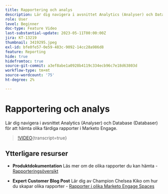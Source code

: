 ```yaml
---
title: Rapportering och analys
description: Lär dig navigera i avsnittet Analytics (Analyser) och Database (Databaser) för att hämta olika färdiga rapporter i Marketo Engage.
role: User
level: Beginner
doc-type: Feature Video
last-substantial-update: 2023-05-11T00:00:00Z
jira: KT-13219
thumbnail: 3419295.jpeg
exl-id: bfe0fe57-0e59-483c-9092-14cc28a986d8
feature: Reporting
hide: true
hidefromtoc: true
source-git-commit: a3ef8abe1a0928b4119c334ecb96c7e18d63803d
workflow-type: tm+mt
source-wordcount: '75'
ht-degree: 2%

---
```


# Rapportering och analys

Lär dig navigera i avsnittet Analytics (Analyser) och Database (Databaser) för att hämta olika färdiga rapporter i Marketo Engage.

>[!VIDEO](https://video.tv.adobe.com/v/3419295/?learn=on){transcript=true}

## Ytterligare resurser

* **Produktdokumentation**
Läs mer om de olika rapporter du kan hämta - [Rapporteringsöversikt](https://experienceleague.adobe.com/docs/marketo/using/product-docs/reporting/reporting-overview.html?lang=en&amp;sdid=M7K4SLTS&amp;mv=email&amp;mv2=instreml)

* **Expert Customer Blog Post**
Lär dig av Champion Chelsea Kiko om hur du skapar olika rapporter - [Rapporter i olika Marketo Engage Spaces](https://nation.marketo.com/t5/product-blogs/how-marketo-champion-chelsea-kiko-reports-in-various-marketo/ba-p/242627)
